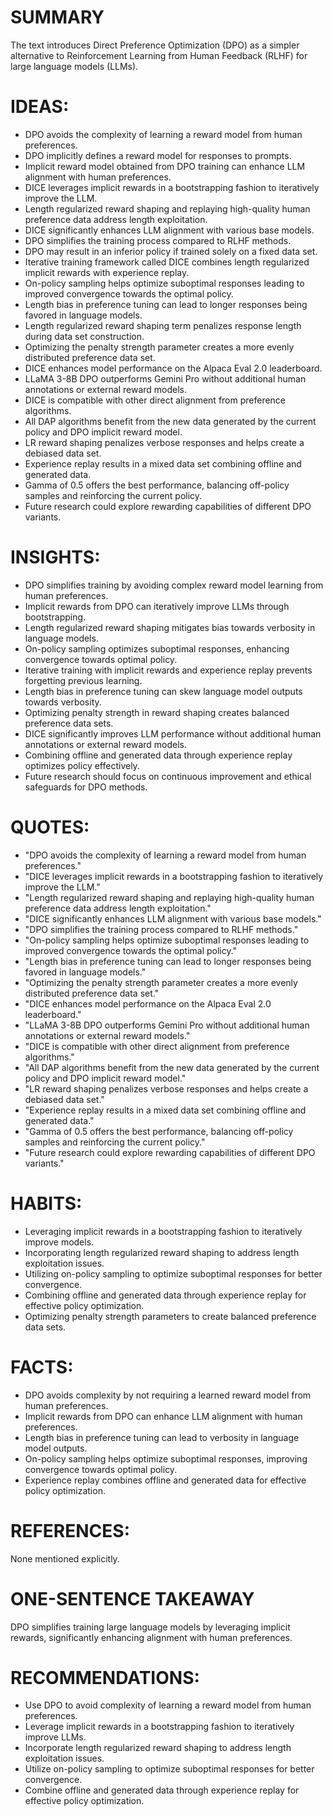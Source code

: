 # SUMMARY
The text introduces Direct Preference Optimization (DPO) as a simpler alternative to Reinforcement Learning from Human Feedback (RLHF) for large language models (LLMs).

# IDEAS:
- DPO avoids the complexity of learning a reward model from human preferences.
- DPO implicitly defines a reward model for responses to prompts.
- Implicit reward model obtained from DPO training can enhance LLM alignment with human preferences.
- DICE leverages implicit rewards in a bootstrapping fashion to iteratively improve the LLM.
- Length regularized reward shaping and replaying high-quality human preference data address length exploitation.
- DICE significantly enhances LLM alignment with various base models.
- DPO simplifies the training process compared to RLHF methods.
- DPO may result in an inferior policy if trained solely on a fixed data set.
- Iterative training framework called DICE combines length regularized implicit rewards with experience replay.
- On-policy sampling helps optimize suboptimal responses leading to improved convergence towards the optimal policy.
- Length bias in preference tuning can lead to longer responses being favored in language models.
- Length regularized reward shaping term penalizes response length during data set construction.
- Optimizing the penalty strength parameter creates a more evenly distributed preference data set.
- DICE enhances model performance on the Alpaca Eval 2.0 leaderboard.
- LLaMA 3-8B DPO outperforms Gemini Pro without additional human annotations or external reward models.
- DICE is compatible with other direct alignment from preference algorithms.
- All DAP algorithms benefit from the new data generated by the current policy and DPO implicit reward model.
- LR reward shaping penalizes verbose responses and helps create a debiased data set.
- Experience replay results in a mixed data set combining offline and generated data.
- Gamma of 0.5 offers the best performance, balancing off-policy samples and reinforcing the current policy.
- Future research could explore rewarding capabilities of different DPO variants.

# INSIGHTS:
- DPO simplifies training by avoiding complex reward model learning from human preferences.
- Implicit rewards from DPO can iteratively improve LLMs through bootstrapping.
- Length regularized reward shaping mitigates bias towards verbosity in language models.
- On-policy sampling optimizes suboptimal responses, enhancing convergence towards optimal policy.
- Iterative training with implicit rewards and experience replay prevents forgetting previous learning.
- Length bias in preference tuning can skew language model outputs towards verbosity.
- Optimizing penalty strength in reward shaping creates balanced preference data sets.
- DICE significantly improves LLM performance without additional human annotations or external reward models.
- Combining offline and generated data through experience replay optimizes policy effectively.
- Future research should focus on continuous improvement and ethical safeguards for DPO methods.

# QUOTES:
- "DPO avoids the complexity of learning a reward model from human preferences."
- "DICE leverages implicit rewards in a bootstrapping fashion to iteratively improve the LLM."
- "Length regularized reward shaping and replaying high-quality human preference data address length exploitation."
- "DICE significantly enhances LLM alignment with various base models."
- "DPO simplifies the training process compared to RLHF methods."
- "On-policy sampling helps optimize suboptimal responses leading to improved convergence towards the optimal policy."
- "Length bias in preference tuning can lead to longer responses being favored in language models."
- "Optimizing the penalty strength parameter creates a more evenly distributed preference data set."
- "DICE enhances model performance on the Alpaca Eval 2.0 leaderboard."
- "LLaMA 3-8B DPO outperforms Gemini Pro without additional human annotations or external reward models."
- "DICE is compatible with other direct alignment from preference algorithms."
- "All DAP algorithms benefit from the new data generated by the current policy and DPO implicit reward model."
- "LR reward shaping penalizes verbose responses and helps create a debiased data set."
- "Experience replay results in a mixed data set combining offline and generated data."
- "Gamma of 0.5 offers the best performance, balancing off-policy samples and reinforcing the current policy."
- "Future research could explore rewarding capabilities of different DPO variants."

# HABITS:
- Leveraging implicit rewards in a bootstrapping fashion to iteratively improve models.
- Incorporating length regularized reward shaping to address length exploitation issues.
- Utilizing on-policy sampling to optimize suboptimal responses for better convergence.
- Combining offline and generated data through experience replay for effective policy optimization.
- Optimizing penalty strength parameters to create balanced preference data sets.

# FACTS:
- DPO avoids complexity by not requiring a learned reward model from human preferences.
- Implicit rewards from DPO can enhance LLM alignment with human preferences.
- Length bias in preference tuning can lead to verbosity in language model outputs.
- On-policy sampling helps optimize suboptimal responses, improving convergence towards optimal policy.
- Experience replay combines offline and generated data for effective policy optimization.

# REFERENCES:
None mentioned explicitly.

# ONE-SENTENCE TAKEAWAY
DPO simplifies training large language models by leveraging implicit rewards, significantly enhancing alignment with human preferences.

# RECOMMENDATIONS:
- Use DPO to avoid complexity of learning a reward model from human preferences.
- Leverage implicit rewards in a bootstrapping fashion to iteratively improve LLMs.
- Incorporate length regularized reward shaping to address length exploitation issues.
- Utilize on-policy sampling to optimize suboptimal responses for better convergence.
- Combine offline and generated data through experience replay for effective policy optimization.